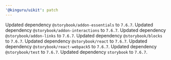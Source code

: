```yaml
---
'@kinguru/uikit': patch
---
```


Updated dependency `@storybook/addon-essentials` to `7.6.7`.
Updated dependency `@storybook/addon-interactions` to `7.6.7`.
Updated dependency `@storybook/addon-links` to `7.6.7`.
Updated dependency `@storybook/blocks` to `7.6.7`.
Updated dependency `@storybook/react` to `7.6.7`.
Updated dependency `@storybook/react-webpack5` to `7.6.7`.
Updated dependency `@storybook/test` to `7.6.7`.
Updated dependency `storybook` to `7.6.7`.
